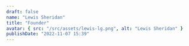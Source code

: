 ```yaml
---
draft: false
name: "Lewis Sheridan"
title: "Founder"
avatar: { src: "/src/assets/lewis-lg.png", alt: "Lewis Sheridan" }
publishDate: "2022-11-07 15:39"
---
```


